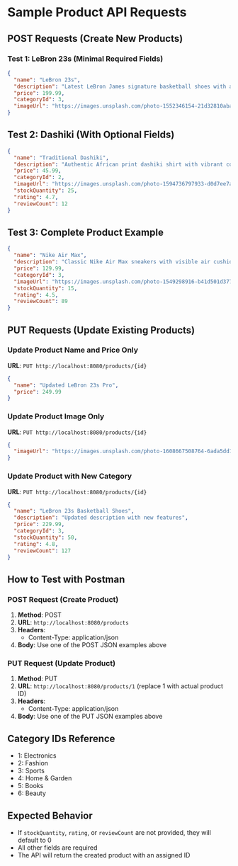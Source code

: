 # Sample Product API Requests

## POST Requests (Create New Products)

### Test 1: LeBron 23s (Minimal Required Fields)
```json
{
  "name": "LeBron 23s",
  "description": "Latest LeBron James signature basketball shoes with advanced cushioning and support",
  "price": 199.99,
  "categoryId": 3,
  "imageUrl": "https://images.unsplash.com/photo-1552346154-21d32810aba3?w=500&h=500&fit=crop&crop=center"
}
```

## Test 2: Dashiki (With Optional Fields)
```json
{
  "name": "Traditional Dashiki",
  "description": "Authentic African print dashiki shirt with vibrant colors and traditional patterns",
  "price": 45.99,
  "categoryId": 2,
  "imageUrl": "https://images.unsplash.com/photo-1594736797933-d0d7ee7a8632?w=500&h=500&fit=crop&crop=center",
  "stockQuantity": 25,
  "rating": 4.7,
  "reviewCount": 12
}
```

## Test 3: Complete Product Example
```json
{
  "name": "Nike Air Max",
  "description": "Classic Nike Air Max sneakers with visible air cushioning and modern design",
  "price": 129.99,
  "categoryId": 3,
  "imageUrl": "https://images.unsplash.com/photo-1549298916-b41d501d3772?w=500&h=500&fit=crop&crop=center",
  "stockQuantity": 15,
  "rating": 4.5,
  "reviewCount": 89
}
```

## PUT Requests (Update Existing Products)

### Update Product Name and Price Only
**URL**: `PUT http://localhost:8080/products/{id}`
```json
{
  "name": "Updated LeBron 23s Pro",
  "price": 249.99
}
```

### Update Product Image Only
**URL**: `PUT http://localhost:8080/products/{id}`
```json
{
  "imageUrl": "https://images.unsplash.com/photo-1608667508764-6ada5dd19a58?w=500&h=500&fit=crop&crop=center"
}
```

### Update Product with New Category
**URL**: `PUT http://localhost:8080/products/{id}`
```json
{
  "name": "LeBron 23s Basketball Shoes",
  "description": "Updated description with new features",
  "price": 229.99,
  "categoryId": 3,
  "stockQuantity": 50,
  "rating": 4.8,
  "reviewCount": 127
}
```



## How to Test with Postman

### POST Request (Create Product)
1. **Method**: POST
2. **URL**: `http://localhost:8080/products`
3. **Headers**: 
   - Content-Type: application/json
4. **Body**: Use one of the POST JSON examples above

### PUT Request (Update Product)
1. **Method**: PUT
2. **URL**: `http://localhost:8080/products/1` (replace 1 with actual product ID)
3. **Headers**: 
   - Content-Type: application/json
4. **Body**: Use one of the PUT JSON examples above

## Category IDs Reference
- 1: Electronics
- 2: Fashion  
- 3: Sports
- 4: Home & Garden
- 5: Books
- 6: Beauty

## Expected Behavior
- If `stockQuantity`, `rating`, or `reviewCount` are not provided, they will default to 0
- All other fields are required
- The API will return the created product with an assigned ID
